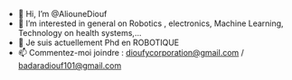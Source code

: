 - 👋 Hi, I’m @AliouneDiouf
- 👀 I’m interested in general on Robotics , electronics, Machine Learning, Technology on health systems,...
- 🌱 Je suis actuellement Phd en ROBOTIQUE
- 📫 Commentez-moi joindre : dioufycorporation@gmail.com / badaradiouf101@gmail.com

<!---
AliouneDiouf/AliouneDiouf is a ✨ special ✨ repository because its `README.md` (this file) appears on your GitHub profile.
You can click the Preview link to take a look at your changes.
--->
